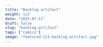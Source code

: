 ```yaml
---
title: "Backlog artifact"
weight: 113
date: "2025-07-11"
draft: false
slug: "backlog-artifact"
tags: ["comics"]
image: "featured-113-backlog-artifact.jpg"
---
```

